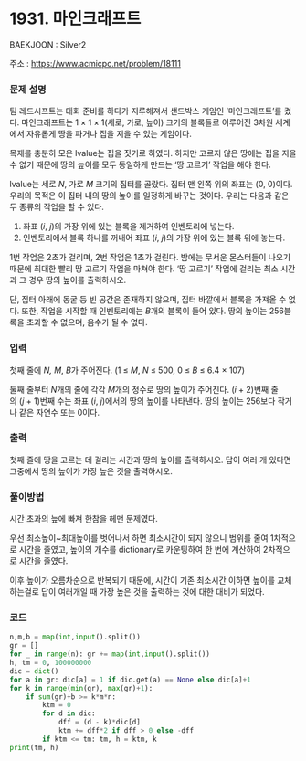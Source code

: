 # 1931. 마인크래프트

BAEKJOON : Silver2

주소 : https://www.acmicpc.net/problem/18111

### 문제 설명

팀 레드시프트는 대회 준비를 하다가 지루해져서 샌드박스 게임인 ‘마인크래프트’를 켰다. 마인크래프트는 1 × 1 × 1(세로, 가로, 높이) 크기의 블록들로 이루어진 3차원 세계에서 자유롭게 땅을 파거나 집을 지을 수 있는 게임이다.

목재를 충분히 모은 lvalue는 집을 짓기로 하였다. 하지만 고르지 않은 땅에는 집을 지을 수 없기 때문에 땅의 높이를 모두 동일하게 만드는 ‘땅 고르기’ 작업을 해야 한다.

lvalue는 세로 *N*, 가로 *M* 크기의 집터를 골랐다. 집터 맨 왼쪽 위의 좌표는 (0, 0)이다. 우리의 목적은 이 집터 내의 땅의 높이를 일정하게 바꾸는 것이다. 우리는 다음과 같은 두 종류의 작업을 할 수 있다.

1. 좌표 (*i*, *j*)의 가장 위에 있는 블록을 제거하여 인벤토리에 넣는다.
2. 인벤토리에서 블록 하나를 꺼내어 좌표 (*i*, *j*)의 가장 위에 있는 블록 위에 놓는다.

1번 작업은 2초가 걸리며, 2번 작업은 1초가 걸린다. 밤에는 무서운 몬스터들이 나오기 때문에 최대한 빨리 땅 고르기 작업을 마쳐야 한다. ‘땅 고르기’ 작업에 걸리는 최소 시간과 그 경우 땅의 높이를 출력하시오.

단, 집터 아래에 동굴 등 빈 공간은 존재하지 않으며, 집터 바깥에서 블록을 가져올 수 없다. 또한, 작업을 시작할 때 인벤토리에는 *B*개의 블록이 들어 있다. 땅의 높이는 256블록을 초과할 수 없으며, 음수가 될 수 없다.

### 입력

첫째 줄에 *N, M*, *B*가 주어진다. (1 ≤ *M*, *N* ≤ 500, 0 ≤ *B* ≤ 6.4 × 107)

둘째 줄부터 *N*개의 줄에 각각 *M*개의 정수로 땅의 높이가 주어진다. (*i* + 2)번째 줄의 (*j* + 1)번째 수는 좌표 (*i*, *j*)에서의 땅의 높이를 나타낸다. 땅의 높이는 256보다 작거나 같은 자연수 또는 0이다.

### 출력

첫째 줄에 땅을 고르는 데 걸리는 시간과 땅의 높이를 출력하시오. 답이 여러 개 있다면 그중에서 땅의 높이가 가장 높은 것을 출력하시오.

### 풀이방법

시간 초과의 늪에 빠져 한참을 헤맨 문제였다.

우선 최소높이~최대높이를 벗어나서 하면 최소시간이 되지 않으니 범위를 줄여 1차적으로 시간을 줄였고, 높이의 개수를 dictionary로 카운팅하여 한 번에 계산하여 2차적으로 시간을 줄였다.

이후 높이가 오름차순으로 반복되기 때문에, 시간이 기존 최소시간 이하면 높이를 교체하는걸로 답이 여러개일 때 가장 높은 것을 출력하는 것에 대한 대비가 되었다.

### 코드

```python
n,m,b = map(int,input().split())
gr = []
for _ in range(n): gr += map(int,input().split())
h, tm = 0, 100000000
dic = dict()
for a in gr: dic[a] = 1 if dic.get(a) == None else dic[a]+1
for k in range(min(gr), max(gr)+1):
    if sum(gr)+b >= k*m*n:
        ktm = 0
        for d in dic:
            dff = (d - k)*dic[d]
            ktm += dff*2 if dff > 0 else -dff
        if ktm <= tm: tm, h = ktm, k
print(tm, h)
```
